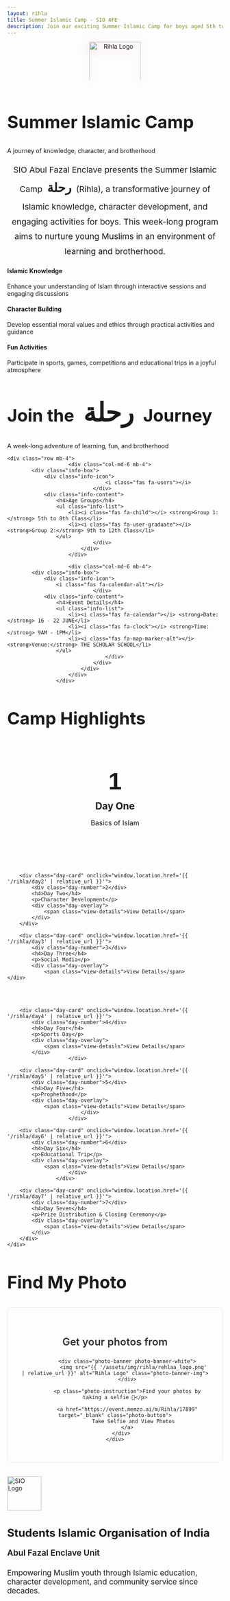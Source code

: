 ```yaml
---
layout: rihla
title: Summer Islamic Camp - SIO AFE
description: Join our exciting Summer Islamic Camp for boys aged 5th to 12th class. A week-long program focused on Islamic knowledge, character development, and fun activities.
---
```


<div class="section-header">
    <div class="logo-container-large">
        <img src="{{ '/assets/img/rihla/rehlaa_logo.png' | relative_url }}" alt="Rihla Logo" class="center-logo">
    </div>
    <h2>Summer Islamic Camp</h2>
    <p>A journey of knowledge, character, and brotherhood</p>
</div>

<div class="row">
    <div class="col-lg-10 mx-auto">
<p class="lead mb-5">
            SIO Abul Fazal Enclave presents the Summer Islamic Camp <span class="arabic-text">رحلة</span> (Rihla), a transformative journey of Islamic knowledge, character development, and engaging activities for boys. This week-long program aims to nurture young Muslims in an environment of learning and brotherhood.
</p>
    </div>
</div>

<div class="row justify-content-center mt-5">
    <div class="col-md-4 mb-4">
        <div class="feature-card">
            <i class="fas fa-book-open"></i>
            <h4>Islamic Knowledge</h4>
            <p>Enhance your understanding of Islam through interactive sessions and engaging discussions</p>
        </div>
    </div>
    <div class="col-md-4 mb-4">
        <div class="feature-card">
            <i class="fas fa-heart"></i>
            <h4>Character Building</h4>
            <p>Develop essential moral values and ethics through practical activities and guidance</p>
        </div>
    </div>
    <div class="col-md-4 mb-4">
        <div class="feature-card">
            <i class="fas fa-trophy"></i>
            <h4>Fun Activities</h4>
            <p>Participate in sports, games, competitions and educational trips in a joyful atmosphere</p>
        </div>
    </div>
</div>

<div class="rihla-card mt-5">
    <div class="section-header">
        <h2>Join the <span class="arabic-text">رحلة</span> Journey</h2>
        <p>A week-long adventure of learning, fun, and brotherhood</p>
    </div>
    
    <div class="row mb-4">
                        <div class="col-md-6 mb-4">
            <div class="info-box">
                <div class="info-icon">
                                    <i class="fas fa-users"></i>
                                </div>
                <div class="info-content">
                    <h4>Age Groups</h4>
                    <ul class="info-list">
                        <li><i class="fas fa-child"></i> <strong>Group 1:</strong> 5th to 8th Class</li>
                        <li><i class="fas fa-user-graduate"></i> <strong>Group 2:</strong> 9th to 12th Class</li>
                    </ul>
                                </div>
                            </div>
                        </div>
                        
                        <div class="col-md-6 mb-4">
            <div class="info-box">
                <div class="info-icon">
                    <i class="fas fa-calendar-alt"></i>
                                </div>
                <div class="info-content">
                    <h4>Event Details</h4>
                    <ul class="info-list">
                        <li><i class="fas fa-calendar"></i> <strong>Date:</strong> 16 - 22 JUNE</li>
                        <li><i class="fas fa-clock"></i> <strong>Time:</strong> 9AM - 1PM</li>
                        <li><i class="fas fa-map-marker-alt"></i> <strong>Venue:</strong> THE SCHOLAR SCHOOL</li>
                    </ul>
                                    </div>
                                </div>
                            </div>
                        </div>
                    </div>
                    
<div class="section-header mt-5">
    <h2>Camp Highlights</h2>
                    </div>
                    
<section id="schedule" class="schedule-section">
    <div class="days-container">
        <div class="day-card" onclick="window.location.href='{{ '/rihla/day1' | relative_url }}'">
            <div class="day-number">1</div>
            <h4>Day One</h4>
            <p>Basics of Islam</p>
            <div class="day-overlay">
                <span class="view-details">View Details</span>
                        </div>
                    </div>
        
        <div class="day-card" onclick="window.location.href='{{ '/rihla/day2' | relative_url }}'">
            <div class="day-number">2</div>
            <h4>Day Two</h4>
            <p>Character Development</p>
            <div class="day-overlay">
                <span class="view-details">View Details</span>
            </div>
        </div>
        
        <div class="day-card" onclick="window.location.href='{{ '/rihla/day3' | relative_url }}'">
            <div class="day-number">3</div>
            <h4>Day Three</h4>
            <p>Social Media</p>
            <div class="day-overlay">
                <span class="view-details">View Details</span>
    </div>
</div>

        <div class="day-card" onclick="window.location.href='{{ '/rihla/day4' | relative_url }}'">
            <div class="day-number">4</div>
            <h4>Day Four</h4>
            <p>Sports Day</p>
            <div class="day-overlay">
                <span class="view-details">View Details</span>
            </div>
                        </div>
                        
        <div class="day-card" onclick="window.location.href='{{ '/rihla/day5' | relative_url }}'">
            <div class="day-number">5</div>
            <h4>Day Five</h4>
            <p>Prophethood</p>
            <div class="day-overlay">
                <span class="view-details">View Details</span>
                            </div>
                        </div>
                        
        <div class="day-card" onclick="window.location.href='{{ '/rihla/day6' | relative_url }}'">
            <div class="day-number">6</div>
            <h4>Day Six</h4>
            <p>Educational Trip</p>
            <div class="day-overlay">
                <span class="view-details">View Details</span>
                        </div>
                    </div>
        
        <div class="day-card" onclick="window.location.href='{{ '/rihla/day7' | relative_url }}'">
            <div class="day-number">7</div>
            <h4>Day Seven</h4>
            <p>Prize Distribution & Closing Ceremony</p>
            <div class="day-overlay">
                <span class="view-details">View Details</span>
            </div>
        </div>
    </div>
</section>

<div class="section-header mt-5">
    <h2>Find My Photo</h2>
</div>

<div class="row justify-content-center">
    <div class="col-lg-8 col-md-10">
        <div class="photo-card">
            <h3>Get your photos from</h3>
            
            <div class="photo-banner photo-banner-white">
                <img src="{{ '/assets/img/rihla/rehlaa_logo.png' | relative_url }}" alt="Rihla Logo" class="photo-banner-img">
            </div>
            
            <p class="photo-instruction">Find your photos by taking a selfie 📸</p>
            
            <a href="https://event.memzo.ai/m/Rihla/17899" target="_blank" class="photo-button">
                Take Selfie and View Photos
            </a>
        </div>
    </div>
</div>

<div class="rihla-card mt-5">
        <div class="row justify-content-center">
            <div class="col-lg-10 text-center">
            <div class="organizer-badge">
                <img src="{{ '/assets/img/sio-logo.png' | relative_url }}" alt="SIO Logo" class="organizer-logo">
                </div>
            <h3 class="organizer-title">Students Islamic Organisation of India</h3>
            <p class="organizer-subtitle">Abul Fazal Enclave Unit</p>
            <p class="organizer-description">
                    Empowering Muslim youth through Islamic education, character development, and community service since decades.
                </p>
        </div>
    </div>
</div>

<style>
/* Arabic Text Styling */
@import url('https://fonts.googleapis.com/css2?family=Amiri:wght@400;700&display=swap');

.arabic-text {
    font-family: 'Amiri', serif;
    font-size: 1.5em;
    color: var(--rihla-accent);
    display: inline-block;
    font-weight: 700;
    margin: 0 0.2em;
}

.lead {
    font-size: 1.2rem;
    font-weight: 400;
    line-height: 1.8;
    text-align: center;
    color: var(--rihla-dark);
    max-width: 900px;
    margin-left: auto;
    margin-right: auto;
}

/* Info Box Styling */
.info-box {
    background: var(--rihla-white);
    border-radius: var(--border-radius);
    box-shadow: var(--shadow-soft);
    padding: 2rem;
    height: 100%;
    display: flex;
    flex-direction: column;
    transition: all 0.4s ease;
    border: 1px solid rgba(42, 111, 151, 0.1);
}

.info-box:hover {
    transform: translateY(-5px);
    box-shadow: var(--shadow-medium);
    border-color: rgba(42, 111, 151, 0.2);
}

.info-icon {
    font-size: 2.5rem;
    color: var(--rihla-accent);
    margin-bottom: 1.5rem;
    text-align: center;
}

.info-content h4 {
    color: var(--rihla-secondary);
    font-size: 1.4rem;
    margin-bottom: 1.2rem;
    text-align: center;
}

.info-list {
    list-style-type: none;
    padding: 0;
    margin: 0;
}

.info-list li {
    margin-bottom: 1rem;
    display: flex;
    align-items: center;
    color: var(--rihla-dark);
}

.info-list li i {
    color: var(--rihla-accent);
    margin-right: 0.8rem;
    font-size: 1.2rem;
    width: 20px;
    text-align: center;
}

/* Registration Box */
.registration-box {
    text-align: center;
    padding: 1.5rem;
    height: 100%;
}

.registration-icon {
    font-size: 2.5rem;
    color: var(--rihla-white);
    margin-bottom: 1rem;
}

.registration-box h4 {
    color: var(--rihla-white);
    font-size: 1.3rem;
    margin-bottom: 1rem;
}

.price-old {
    font-size: 1.3rem;
    text-decoration: line-through;
    opacity: 0.7;
    color: var(--rihla-white);
}

.price-new {
    font-size: 2.5rem;
    font-weight: 700;
    color: var(--rihla-white);
    margin: 0.5rem 0;
}

.price-note, .contact-note {
    color: var(--rihla-white);
    font-size: 0.9rem;
    opacity: 0.8;
    margin-top: 0.5rem;
}

.qr-container {
    display: inline-block;
}

.qr-placeholder {
    width: 150px;
    height: 150px;
    background: var(--rihla-white);
    color: var(--rihla-primary);
    display: flex;
    align-items: center;
    justify-content: center;
    border-radius: 10px;
    box-shadow: var(--shadow-medium);
}

.qr-placeholder i {
    font-size: 4rem;
}

.contact-number {
    font-size: 1.2rem;
    color: var(--rihla-white);
    margin-bottom: 0.5rem;
    font-weight: 600;
}

/* Organizer Section */
.organizer-badge {
    margin-bottom: 1.5rem;
}

.organizer-logo {
    height: 80px;
    width: auto;
}

.organizer-title {
    color: var(--rihla-primary);
    font-size: 1.8rem;
    font-weight: 700;
    margin-bottom: 0.5rem;
}

.organizer-subtitle {
    color: var(--rihla-secondary);
    font-size: 1.2rem;
    margin-bottom: 1.5rem;
    font-weight: 600;
}

.organizer-description {
    color: var(--rihla-dark);
    font-size: 1.1rem;
    max-width: 700px;
    margin-left: auto;
    margin-right: auto;
}

/* Responsive Adjustments */
@media (max-width: 992px) {
    .organizer-title {
        font-size: 1.6rem;
    }
    
    .section-header h2 {
        font-size: 2.5rem;
    }
    
    .cta-section h2 {
        font-size: 2.8rem;
    }
    
    .days-container {
        grid-template-columns: repeat(3, 1fr);
    }
    
    .day-number {
        font-size: 3rem;
    }
}

@media (max-width: 768px) {
    .lead {
        font-size: 1.1rem;
        padding: 0 15px;
    }
    
    .info-box {
        padding: 1.5rem;
    }
    
    .days-container {
        grid-template-columns: repeat(2, 1fr);
    }
    
    .day-card {
        height: 180px;
    }
    
    .day-number {
        font-size: 2.8rem;
    }
    
    .day-card h4 {
        font-size: 1.2rem;
    }
    
    .highlight-item {
        padding: 1rem;
    }
    
    .highlight-item i {
        font-size: 1.5rem;
        min-width: 30px;
    }
    
    .qr-placeholder {
        width: 120px;
        height: 120px;
    }
    
    .price-new {
        font-size: 2.2rem;
    }
    
    .organizer-title {
        font-size: 1.4rem;
    }
    
    .center-logo {
        width: 100px;
        max-height: 80px;
    }
    
    .section-header h2 {
        font-size: 2.2rem;
    }
    
    .cta-section h2 {
        font-size: 2.5rem;
    }
    
    .logo-inline img {
        height: 1.5rem;
    }
}

/* Center Logo Styling */
.logo-container-large {
    text-align: center;
    margin-bottom: 1.5rem;
}

.center-logo {
    width: 120px;
    height: auto;
    max-height: 90px; /* This ensures it doesn't get too tall */
    object-fit: contain; /* This ensures the logo maintains its aspect ratio */
    filter: drop-shadow(0 4px 12px rgba(229, 57, 94, 0.3));
    animation: gentle-pulse 3s ease-in-out infinite;
    transition: transform 0.5s ease;
    margin: 0 auto 1rem; /* Centers the logo and adds bottom margin */
}

.center-logo:hover {
    transform: scale(1.05);
}

@keyframes gentle-pulse {
    0%, 100% { 
        filter: drop-shadow(0 4px 12px rgba(229, 57, 94, 0.3));
        transform: scale(1);
    }
    50% { 
        filter: drop-shadow(0 6px 18px rgba(229, 57, 94, 0.5));
        transform: scale(1.03);
    }
}

@media (max-width: 480px) {
    .arabic-text {
        font-size: 1.3em;
    }
    
    .lead {
        font-size: 1rem;
        line-height: 1.6;
        padding: 0 10px;
    }
    
    .info-content h4 {
        font-size: 1.2rem;
    }
    
    .days-container {
        grid-template-columns: 1fr;
    }
    
    .day-card {
        height: 160px;
    }
    
    .day-number {
        font-size: 2.5rem;
    }
    
    .day-card h4 {
        font-size: 1.1rem;
        margin: 0.3rem 0;
    }
    
    .day-card p {
        font-size: 0.9rem;
    }
    
    .view-details {
        font-size: 1rem;
        padding: 0.4rem 0.8rem;
    }
    
    .qr-placeholder {
        width: 100px;
        height: 100px;
    }
    
    .qr-placeholder i {
        font-size: 3rem;
    }
    
    .price-new {
        font-size: 2rem;
    }
    
    .organizer-title {
        font-size: 1.2rem;
    }
    
    .organizer-description {
        font-size: 0.9rem;
        padding: 0 10px;
    }
    
    .center-logo {
        width: 80px;
        max-height: 70px;
    }
    
    .section-header h2 {
        font-size: 1.8rem;
        letter-spacing: 0.01em;
    }
    
    .section-header p {
        font-size: 0.9rem;
        padding: 0 10px;
    }
    
    .cta-section h2 {
        font-size: 2rem;
    }
    
    .logo-inline img {
        height: 1.5rem;
    }
}

/* Day Cards Styling */
.days-container {
    display: grid;
    grid-template-columns: repeat(auto-fill, minmax(250px, 1fr));
    gap: 1.5rem;
    margin: 2rem 0 3rem;
}

.day-card {
    position: relative;
    background: var(--rihla-white);
    border-radius: var(--border-radius);
    box-shadow: var(--shadow-soft);
    padding: 2rem 1.5rem;
    text-align: center;
    transition: all 0.3s ease;
    cursor: pointer;
    overflow: hidden;
    height: 200px;
    display: flex;
    flex-direction: column;
    justify-content: center;
    align-items: center;
    border-bottom: 4px solid var(--rihla-primary);
}

.day-card:hover {
    transform: translateY(-8px);
    box-shadow: var(--shadow-medium);
}

.day-number {
    font-size: 3.5rem;
    font-weight: 700;
    color: var(--rihla-primary);
    line-height: 1;
    font-family: 'Bebas Neue', 'Oswald', sans-serif;
    margin-bottom: 0.5rem;
}

.day-card h4 {
    font-size: 1.4rem;
    color: var(--rihla-secondary);
    margin: 0.5rem 0;
}

.day-card p {
    font-size: 1rem;
    color: var(--rihla-dark);
    margin: 0.5rem 0;
}

.day-overlay {
    position: absolute;
    inset: 0;
    background: rgba(229, 57, 94, 0.9);
    display: flex;
    justify-content: center;
    align-items: center;
    opacity: 0;
    transition: opacity 0.3s ease;
}

.day-card:hover .day-overlay {
    opacity: 1;
}

.view-details {
    color: white;
    font-weight: 600;
    font-size: 1.1rem;
    padding: 0.5rem 1rem;
    border: 2px solid white;
    border-radius: 30px;
}

/* Photo Finder Section - ITQAN Style */
.photo-card {
    background: var(--rihla-white);
    border-radius: 12px;
    box-shadow: var(--shadow-soft);
    padding: 2rem;
    text-align: center;
    margin-bottom: 2rem;
    border: 1px solid #eaeaea;
}

.photo-card h3 {
    font-size: 1.5rem;
    color: #333;
    margin-bottom: 1.5rem;
    font-weight: 600;
}

.photo-banner {
    border-radius: 10px;
    padding: 2rem;
    margin: 1rem 0 1.5rem;
    display: flex;
    justify-content: center;
    align-items: center;
}

.photo-banner-white {
    background: #fff;
    border: 2px dashed #e5395e;
}

.photo-banner-img {
    max-height: 120px;
    max-width: 80%;
}

.photo-instruction {
    font-size: 1.1rem;
    color: #555;
    margin: 1.5rem 0;
}

.photo-button {
    display: inline-block;
    background: #e5395e;
    color: white;
    font-weight: 600;
    padding: 0.8rem 2rem;
    border-radius: 30px;
    text-decoration: none;
    transition: all 0.3s ease;
    margin-top: 1rem;
}

.photo-button:hover {
    background: #d42c50;
    transform: translateY(-3px);
    box-shadow: 0 4px 12px rgba(229, 57, 94, 0.3);
    color: white;
    text-decoration: none;
}

@media (max-width: 768px) {
    .photo-card {
        padding: 1.5rem;
    }
    
    .photo-banner {
        padding: 1.5rem;
    }
    
    .photo-banner-img {
        max-height: 100px;
    }
    
    .photo-instruction {
        font-size: 1rem;
    }
}

@media (max-width: 480px) {
    .photo-card {
        padding: 1.2rem;
    }
    
    .photo-banner {
        padding: 1.2rem;
    }
    
    .photo-banner-img {
        max-height: 80px;
    }
    
    .photo-card h3 {
        font-size: 1.3rem;
    }
    
    .photo-instruction {
        font-size: 0.95rem;
    }
    
    .photo-button {
        padding: 0.7rem 1.5rem;
        font-size: 0.95rem;
    }
}
</style>